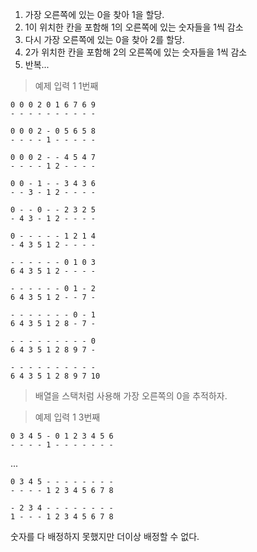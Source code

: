 1. 가장 오른쪽에 있는 0을 찾아 1을 할당.
2. 1이 위치한 칸을 포함해 1의 오른쪽에 있는 숫자들을 1씩 감소
3. 다시 가장 오른쪽에 있는 0을 찾아 2를 할당.
4. 2가 위치한 칸을 포함해 2의 오른쪽에 있는 숫자들을 1씩 감소
5. 반복...

> 예제 입력 1 1번째

```
0 0 0 2 0 1 6 7 6 9
- - - - - - - - - -
```

```
0 0 0 2 - 0 5 6 5 8
- - - - 1 - - - - -
```

```
0 0 0 2 - - 4 5 4 7
- - - - 1 2 - - - -
```

```
0 0 - 1 - - 3 4 3 6
- - 3 - 1 2 - - - -
```

```
0 - - 0 - - 2 3 2 5
- 4 3 - 1 2 - - - -
```

```
0 - - - - - 1 2 1 4
- 4 3 5 1 2 - - - -
```

```
- - - - - - 0 1 0 3
6 4 3 5 1 2 - - - -
```

```
- - - - - - 0 1 - 2
6 4 3 5 1 2 - - 7 -
```

```
- - - - - - - 0 - 1
6 4 3 5 1 2 8 - 7 -
```

```
- - - - - - - - - 0
6 4 3 5 1 2 8 9 7 -
```

```
- - - - - - - - - -
6 4 3 5 1 2 8 9 7 10
```

> 배열을 스택처럼 사용해 가장 오른쪽의 0을 추적하자.

> 예제 입력 1 3번째

```
0 3 4 5 - 0 1 2 3 4 5 6
- - - - 1 - - - - - - -
```
...

```
0 3 4 5 - - - - - - - -
- - - - 1 2 3 4 5 6 7 8
```

```
- 2 3 4 - - - - - - - -
1 - - - 1 2 3 4 5 6 7 8
```

숫자를 다 배정하지 못했지만 더이상 배정할 수 없다.
